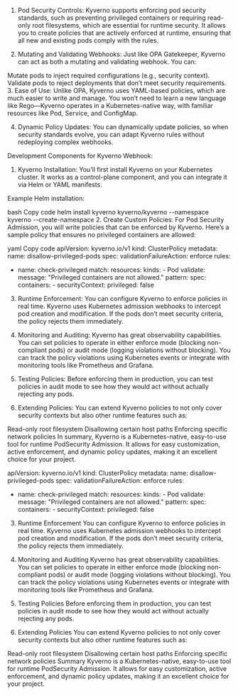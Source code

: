 1. Pod Security Controls:
Kyverno supports enforcing pod security standards, such as preventing privileged containers or requiring read-only root filesystems, which are essential for runtime security. It allows you to create policies that are actively enforced at runtime, ensuring that all new and existing pods comply with the rules.

2. Mutating and Validating Webhooks:
Just like OPA Gatekeeper, Kyverno can act as both a mutating and validating webhook. You can:

Mutate pods to inject required configurations (e.g., security context).
Validate pods to reject deployments that don’t meet security requirements.
3. Ease of Use:
Unlike OPA, Kyverno uses YAML-based policies, which are much easier to write and manage. You won’t need to learn a new language like Rego—Kyverno operates in a Kubernetes-native way, with familiar resources like Pod, Service, and ConfigMap.

4. Dynamic Policy Updates:
You can dynamically update policies, so when security standards evolve, you can adapt Kyverno rules without redeploying complex webhooks.

Development Components for Kyverno Webhook:
1. Kyverno Installation:
You’ll first install Kyverno on your Kubernetes cluster. It works as a control-plane component, and you can integrate it via Helm or YAML manifests.

Example Helm installation:

bash
Copy code
helm install kyverno kyverno/kyverno --namespace kyverno --create-namespace
2. Create Custom Policies:
For Pod Security Admission, you will write policies that can be enforced by Kyverno. Here’s a sample policy that ensures no privileged containers are allowed:

yaml
Copy code
apiVersion: kyverno.io/v1
kind: ClusterPolicy
metadata:
  name: disallow-privileged-pods
spec:
  validationFailureAction: enforce
  rules:
  - name: check-privileged
    match:
      resources:
        kinds:
        - Pod
    validate:
      message: "Privileged containers are not allowed."
      pattern:
        spec:
          containers:
          - securityContext:
              privileged: false
3. Runtime Enforcement:
You can configure Kyverno to enforce policies in real time. Kyverno uses Kubernetes admission webhooks to intercept pod creation and modification. If the pods don’t meet security criteria, the policy rejects them immediately.

4. Monitoring and Auditing:
Kyverno has great observability capabilities. You can set policies to operate in either enforce mode (blocking non-compliant pods) or audit mode (logging violations without blocking). You can track the policy violations using Kubernetes events or integrate with monitoring tools like Prometheus and Grafana.

5. Testing Policies:
Before enforcing them in production, you can test policies in audit mode to see how they would act without actually rejecting any pods.

6. Extending Policies:
You can extend Kyverno policies to not only cover security contexts but also other runtime features such as:

Read-only root filesystem
Disallowing certain host paths
Enforcing specific network policies
In summary, Kyverno is a Kubernetes-native, easy-to-use tool for runtime PodSecurity Admission. It allows for easy customization, active enforcement, and dynamic policy updates, making it an excellent choice for your project.

apiVersion: kyverno.io/v1
kind: ClusterPolicy
metadata:
  name: disallow-privileged-pods
spec:
  validationFailureAction: enforce
  rules:
  - name: check-privileged
    match:
      resources:
        kinds:
        - Pod
    validate:
      message: "Privileged containers are not allowed."
      pattern:
        spec:
          containers:
          - securityContext:
              privileged: false
3. Runtime Enforcement
You can configure Kyverno to enforce policies in real time. Kyverno uses Kubernetes admission webhooks to intercept pod creation and modification. If the pods don’t meet security criteria, the policy rejects them immediately.

4. Monitoring and Auditing
Kyverno has great observability capabilities. You can set policies to operate in either enforce mode (blocking non-compliant pods) or audit mode (logging violations without blocking). You can track the policy violations using Kubernetes events or integrate with monitoring tools like Prometheus and Grafana.

5. Testing Policies
Before enforcing them in production, you can test policies in audit mode to see how they would act without actually rejecting any pods.

6. Extending Policies
You can extend Kyverno policies to not only cover security contexts but also other runtime features such as:

Read-only root filesystem
Disallowing certain host paths
Enforcing specific network policies
Summary
Kyverno is a Kubernetes-native, easy-to-use tool for runtime PodSecurity Admission. It allows for easy customization, active enforcement, and dynamic policy updates, making it an excellent choice for your project.
